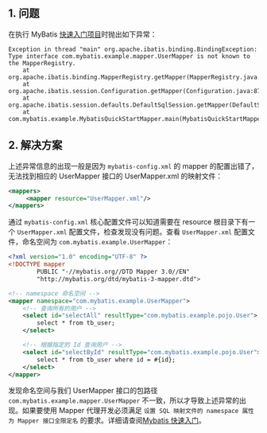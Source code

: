 ## 1. 问题

在执行 MyBatis [快速入门项目](https://github.com/sjf0115/spring-example/blob/main/mybatis-quick-start/src/main/java/com/mybatis/example/MybatisQuickStartMapper.java)时抛出如下异常：
```
Exception in thread "main" org.apache.ibatis.binding.BindingException: Type interface com.mybatis.example.mapper.UserMapper is not known to the MapperRegistry.
	at org.apache.ibatis.binding.MapperRegistry.getMapper(MapperRegistry.java:47)
	at org.apache.ibatis.session.Configuration.getMapper(Configuration.java:876)
	at org.apache.ibatis.session.defaults.DefaultSqlSession.getMapper(DefaultSqlSession.java:288)
	at com.mybatis.example.MybatisQuickStartMapper.main(MybatisQuickStartMapper.java:32)
```

## 2. 解决方案

上述异常信息的出现一般是因为 `mybatis-config.xml` 的 mapper 的配置出错了，无法找到相应的 UserMapper 接口的 UserMapper.xml 的映射文件：
```xml
<mappers>
     <mapper resource="UserMapper.xml"/>
</mappers>
```
通过 `mybatis-config.xml` 核心配置文件可以知道需要在 resource 根目录下有一个 `UserMapper.xml` 配置文件，检查发现没有问题。查看 `UserMapper.xml` 配置文件，命名空间为 `com.mybatis.example.UserMapper`：
```xml
<?xml version="1.0" encoding="UTF-8" ?>
<!DOCTYPE mapper
        PUBLIC "-//mybatis.org//DTD Mapper 3.0//EN"
        "http://mybatis.org/dtd/mybatis-3-mapper.dtd">

<!-- namespace 命名空间 -->
<mapper namespace="com.mybatis.example.UserMapper">
    <!-- 查询所有的用户 -->
    <select id="selectAll" resultType="com.mybatis.example.pojo.User">
        select * from tb_user;
    </select>

    <!-- 根据指定的 Id 查询用户 -->
    <select id="selectById" resultType="com.mybatis.example.pojo.User">
        select * from tb_user where id = #{id};
    </select>
</mapper>
```
发现命名空间与我们 UserMapper 接口的包路径 `com.mybatis.example.mapper.UserMapper` 不一致，所以才导致上述异常的出现。如果要使用 Mapper 代理开发必须满足 `设置 SQL 映射文件的 namespace 属性为 Mapper 接口全限定名` 的要求。详细请查阅[Mybatis 快速入门](https://smartsi.blog.csdn.net/article/details/130717598)。

